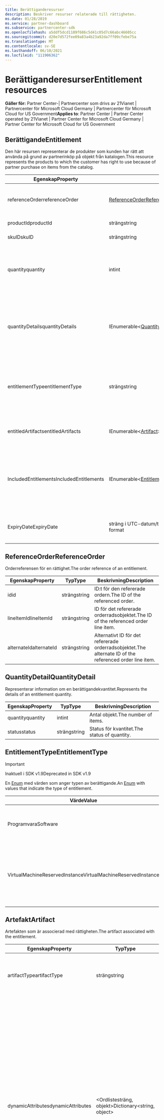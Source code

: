 ```yaml
---
title: Berättiganderesurser
description: Beskriver resurser relaterade till rättigheten.
ms.date: 01/28/2019
ms.service: partner-dashboard
ms.subservice: partnercenter-sdk
ms.openlocfilehash: a5ddf5dcd1189f686c5d41c05d7c66abc46605cc
ms.sourcegitcommit: d20e7d572fee09a83a4b23a92da7ff09cfebe75a
ms.translationtype: MT
ms.contentlocale: sv-SE
ms.lasthandoff: 06/10/2021
ms.locfileid: "111906362"
---
```

# <a name="entitlement-resources"></a><span data-ttu-id="62afa-103">Berättiganderesurser</span><span class="sxs-lookup"><span data-stu-id="62afa-103">Entitlement resources</span></span>

<span data-ttu-id="62afa-104">**Gäller för:** Partner Center-| Partnercenter som drivs av 21Vianet | Partnercenter för Microsoft Cloud Germany | Partnercenter för Microsoft Cloud for US Government</span><span class="sxs-lookup"><span data-stu-id="62afa-104">**Applies to**: Partner Center | Partner Center operated by 21Vianet | Partner Center for Microsoft Cloud Germany | Partner Center for Microsoft Cloud for US Government</span></span>

## <a name="entitlement"></a><span data-ttu-id="62afa-105">Berättigande</span><span class="sxs-lookup"><span data-stu-id="62afa-105">Entitlement</span></span>

<span data-ttu-id="62afa-106">Den här resursen representerar de produkter som kunden har rätt att använda på grund av partnerinköp på objekt från katalogen.</span><span class="sxs-lookup"><span data-stu-id="62afa-106">This resource represents the products to which the customer has right to use because of partner purchase on items from the catalog.</span></span>

| <span data-ttu-id="62afa-107">Egenskap</span><span class="sxs-lookup"><span data-stu-id="62afa-107">Property</span></span> | <span data-ttu-id="62afa-108">Typ</span><span class="sxs-lookup"><span data-stu-id="62afa-108">Type</span></span> | <span data-ttu-id="62afa-109">Beskrivning</span><span class="sxs-lookup"><span data-stu-id="62afa-109">Description</span></span> |
|----------|------|-------------|
| <span data-ttu-id="62afa-110">referenceOrder</span><span class="sxs-lookup"><span data-stu-id="62afa-110">referenceOrder</span></span> | [<span data-ttu-id="62afa-111">ReferenceOrder</span><span class="sxs-lookup"><span data-stu-id="62afa-111">ReferenceOrder</span></span>](#referenceorder) | <span data-ttu-id="62afa-112">Den orderreferens som resulterade i rättigheten.</span><span class="sxs-lookup"><span data-stu-id="62afa-112">The order reference that resulted in the entitlement.</span></span> |
| <span data-ttu-id="62afa-113">productId</span><span class="sxs-lookup"><span data-stu-id="62afa-113">productId</span></span> | <span data-ttu-id="62afa-114">sträng</span><span class="sxs-lookup"><span data-stu-id="62afa-114">string</span></span> | <span data-ttu-id="62afa-115">ID för produkten.</span><span class="sxs-lookup"><span data-stu-id="62afa-115">The ID of the product.</span></span> |
| <span data-ttu-id="62afa-116">skuID</span><span class="sxs-lookup"><span data-stu-id="62afa-116">skuID</span></span> | <span data-ttu-id="62afa-117">sträng</span><span class="sxs-lookup"><span data-stu-id="62afa-117">string</span></span> | <span data-ttu-id="62afa-118">ID för SKU:n.</span><span class="sxs-lookup"><span data-stu-id="62afa-118">The ID of the SKU.</span></span> |
| <span data-ttu-id="62afa-119">quantity</span><span class="sxs-lookup"><span data-stu-id="62afa-119">quantity</span></span> | <span data-ttu-id="62afa-120">int</span><span class="sxs-lookup"><span data-stu-id="62afa-120">int</span></span> | <span data-ttu-id="62afa-121">Antalet berättiganden (gäller inte ej ifyllda/överflyttningar av rättigheter).</span><span class="sxs-lookup"><span data-stu-id="62afa-121">The quantity of entitlements (excludes Unfulfilled/Transfered entitlements).</span></span> |
| <span data-ttu-id="62afa-122">quantityDetails</span><span class="sxs-lookup"><span data-stu-id="62afa-122">quantityDetails</span></span> | <span data-ttu-id="62afa-123">IEnumerable<[QuantityDetail](#quantitydetail)></span><span class="sxs-lookup"><span data-stu-id="62afa-123">IEnumerable<[QuantityDetail](#quantitydetail)></span></span> | <span data-ttu-id="62afa-124">Listan med information om berättigandekvantitet (antalet objekt och status för varje kvantitet).</span><span class="sxs-lookup"><span data-stu-id="62afa-124">The list of entitlement quantity details (the number of items and status of each quantity).</span></span> |
| <span data-ttu-id="62afa-125">entitlementType</span><span class="sxs-lookup"><span data-stu-id="62afa-125">entitlementType</span></span> | <span data-ttu-id="62afa-126">sträng</span><span class="sxs-lookup"><span data-stu-id="62afa-126">string</span></span> | <span data-ttu-id="62afa-127">Typ av berättigande.</span><span class="sxs-lookup"><span data-stu-id="62afa-127">The type of entitlement.</span></span> <span data-ttu-id="62afa-128">(Har uppdaterats till sträng [från EntitlementType](#entitlementtype) i SDK 1.8.)</span><span class="sxs-lookup"><span data-stu-id="62afa-128">(Updated to string from [EntitlementType](#entitlementtype) in SDK 1.8.)</span></span> |
| <span data-ttu-id="62afa-129">entitledArtifacts</span><span class="sxs-lookup"><span data-stu-id="62afa-129">entitledArtifacts</span></span> | <span data-ttu-id="62afa-130">IEnumerable<[Artifact](#artifact)></span><span class="sxs-lookup"><span data-stu-id="62afa-130">IEnumerable<[Artifact](#artifact)></span></span> | <span data-ttu-id="62afa-131">Listan över artefakter som är associerade med rättigheten.</span><span class="sxs-lookup"><span data-stu-id="62afa-131">The list of artifacts associated with the entitlement.</span></span> |
| <span data-ttu-id="62afa-132">IncludedEntitlements</span><span class="sxs-lookup"><span data-stu-id="62afa-132">IncludedEntitlements</span></span> | <span data-ttu-id="62afa-133">IEnumerable<[Entitlement](#artifact)></span><span class="sxs-lookup"><span data-stu-id="62afa-133">IEnumerable<[Entitlement](#artifact)></span></span> | <span data-ttu-id="62afa-134">Listan över rättigheter, som implicit ingår som ett resultat av ProductId/SkuId-köpet från katalogen.</span><span class="sxs-lookup"><span data-stu-id="62afa-134">The list of entitlements, which are implicitly included as a result of the ProductId / SkuId purchase from catalog.</span></span> |
| <span data-ttu-id="62afa-135">ExpiryDate</span><span class="sxs-lookup"><span data-stu-id="62afa-135">ExpiryDate</span></span> | <span data-ttu-id="62afa-136">sträng i UTC-datum/tid-format</span><span class="sxs-lookup"><span data-stu-id="62afa-136">string in UTC date-time format</span></span>  | <span data-ttu-id="62afa-137">Förfallodatum för rättigheten (om tillämpligt).</span><span class="sxs-lookup"><span data-stu-id="62afa-137">The entitlement expiry date (if applicable).</span></span> |

## <a name="referenceorder"></a><span data-ttu-id="62afa-138">ReferenceOrder</span><span class="sxs-lookup"><span data-stu-id="62afa-138">ReferenceOrder</span></span>

<span data-ttu-id="62afa-139">Orderreferensen för en rättighet.</span><span class="sxs-lookup"><span data-stu-id="62afa-139">The order reference of an entitlement.</span></span>

| <span data-ttu-id="62afa-140">Egenskap</span><span class="sxs-lookup"><span data-stu-id="62afa-140">Property</span></span> | <span data-ttu-id="62afa-141">Typ</span><span class="sxs-lookup"><span data-stu-id="62afa-141">Type</span></span> | <span data-ttu-id="62afa-142">Beskrivning</span><span class="sxs-lookup"><span data-stu-id="62afa-142">Description</span></span> |
|----------|------|-------------|
| <span data-ttu-id="62afa-143">id</span><span class="sxs-lookup"><span data-stu-id="62afa-143">id</span></span> | <span data-ttu-id="62afa-144">sträng</span><span class="sxs-lookup"><span data-stu-id="62afa-144">string</span></span> | <span data-ttu-id="62afa-145">ID:t för den refererade ordern.</span><span class="sxs-lookup"><span data-stu-id="62afa-145">The ID of the referenced order.</span></span> |
| <span data-ttu-id="62afa-146">lineItemId</span><span class="sxs-lookup"><span data-stu-id="62afa-146">lineItemId</span></span> | <span data-ttu-id="62afa-147">sträng</span><span class="sxs-lookup"><span data-stu-id="62afa-147">string</span></span> | <span data-ttu-id="62afa-148">ID för det refererade orderradsobjektet.</span><span class="sxs-lookup"><span data-stu-id="62afa-148">The ID of the referenced order line item.</span></span> |
| <span data-ttu-id="62afa-149">alternateId</span><span class="sxs-lookup"><span data-stu-id="62afa-149">alternateId</span></span> | <span data-ttu-id="62afa-150">sträng</span><span class="sxs-lookup"><span data-stu-id="62afa-150">string</span></span> | <span data-ttu-id="62afa-151">Alternativt ID för det refererade orderradsobjektet.</span><span class="sxs-lookup"><span data-stu-id="62afa-151">The alternate ID of the referenced order line item.</span></span> |

## <a name="quantitydetail"></a><span data-ttu-id="62afa-152">QuantityDetail</span><span class="sxs-lookup"><span data-stu-id="62afa-152">QuantityDetail</span></span>

<span data-ttu-id="62afa-153">Representerar information om en berättigandekvantitet.</span><span class="sxs-lookup"><span data-stu-id="62afa-153">Represents the details of an entitlement quantity.</span></span>

| <span data-ttu-id="62afa-154">Egenskap</span><span class="sxs-lookup"><span data-stu-id="62afa-154">Property</span></span> | <span data-ttu-id="62afa-155">Typ</span><span class="sxs-lookup"><span data-stu-id="62afa-155">Type</span></span> | <span data-ttu-id="62afa-156">Beskrivning</span><span class="sxs-lookup"><span data-stu-id="62afa-156">Description</span></span> |
|----------|------|-------------|
| <span data-ttu-id="62afa-157">quantity</span><span class="sxs-lookup"><span data-stu-id="62afa-157">quantity</span></span> | <span data-ttu-id="62afa-158">int</span><span class="sxs-lookup"><span data-stu-id="62afa-158">int</span></span> | <span data-ttu-id="62afa-159">Antal objekt.</span><span class="sxs-lookup"><span data-stu-id="62afa-159">The number of items.</span></span> |
| <span data-ttu-id="62afa-160">status</span><span class="sxs-lookup"><span data-stu-id="62afa-160">status</span></span> | <span data-ttu-id="62afa-161">sträng</span><span class="sxs-lookup"><span data-stu-id="62afa-161">string</span></span> | <span data-ttu-id="62afa-162">Status för kvantitet.</span><span class="sxs-lookup"><span data-stu-id="62afa-162">The status of quantity.</span></span> |

## <a name="entitlementtype"></a><span data-ttu-id="62afa-163">EntitlementType</span><span class="sxs-lookup"><span data-stu-id="62afa-163">EntitlementType</span></span>

> [!IMPORTANT]
> <span data-ttu-id="62afa-164">Inaktuell i SDK v1.9</span><span class="sxs-lookup"><span data-stu-id="62afa-164">Deprecated in SDK v1.9</span></span>

<span data-ttu-id="62afa-165">En [Enum](/dotnet/api/system.enum) med värden som anger typen av berättigande.</span><span class="sxs-lookup"><span data-stu-id="62afa-165">An [Enum](/dotnet/api/system.enum) with values that indicate the type of entitlement.</span></span>

| <span data-ttu-id="62afa-166">Värde</span><span class="sxs-lookup"><span data-stu-id="62afa-166">Value</span></span> | <span data-ttu-id="62afa-167">Beskrivning</span><span class="sxs-lookup"><span data-stu-id="62afa-167">Description</span></span> |
|-------|-------------|
| <span data-ttu-id="62afa-168">Programvara</span><span class="sxs-lookup"><span data-stu-id="62afa-168">Software</span></span> | <span data-ttu-id="62afa-169">Anger typ av berättigande som är relaterad till programvara.</span><span class="sxs-lookup"><span data-stu-id="62afa-169">Indicates entitlement type related to software.</span></span> |
| <span data-ttu-id="62afa-170">VirtualMachineReservedInstance</span><span class="sxs-lookup"><span data-stu-id="62afa-170">VirtualMachineReservedInstance</span></span> | <span data-ttu-id="62afa-171">Anger typ av berättigande som är relaterad Azure Reserved Virtual Machine Instances.</span><span class="sxs-lookup"><span data-stu-id="62afa-171">Indicates entitlement type related to Azure Reserved Virtual Machine Instances.</span></span> |

## <a name="artifact"></a><span data-ttu-id="62afa-172">Artefakt</span><span class="sxs-lookup"><span data-stu-id="62afa-172">Artifact</span></span>

<span data-ttu-id="62afa-173">Artefakten som är associerad med rättigheten.</span><span class="sxs-lookup"><span data-stu-id="62afa-173">The artifact associated with the entitlement.</span></span>

| <span data-ttu-id="62afa-174">Egenskap</span><span class="sxs-lookup"><span data-stu-id="62afa-174">Property</span></span> | <span data-ttu-id="62afa-175">Typ</span><span class="sxs-lookup"><span data-stu-id="62afa-175">Type</span></span> | <span data-ttu-id="62afa-176">Beskrivning</span><span class="sxs-lookup"><span data-stu-id="62afa-176">Description</span></span> |
|----------|------|-------------|
| <span data-ttu-id="62afa-177">artifactType</span><span class="sxs-lookup"><span data-stu-id="62afa-177">artifactType</span></span> | <span data-ttu-id="62afa-178">sträng</span><span class="sxs-lookup"><span data-stu-id="62afa-178">string</span></span> | <span data-ttu-id="62afa-179">Typ av artefakt.</span><span class="sxs-lookup"><span data-stu-id="62afa-179">The type of artifact.</span></span> <span data-ttu-id="62afa-180">(Uppdaterat till sträng från [ArtifactType](#artifacttype) i SDK V1.8)</span><span class="sxs-lookup"><span data-stu-id="62afa-180">(Updated to string from [ArtifactType](#artifacttype) in SDK V1.8)</span></span> |
| <span data-ttu-id="62afa-181">dynamicAttributes</span><span class="sxs-lookup"><span data-stu-id="62afa-181">dynamicAttributes</span></span> | <span data-ttu-id="62afa-182">&lt;Ordlistesträng, objekt&gt;</span><span class="sxs-lookup"><span data-stu-id="62afa-182">Dictionary&lt;string, object&gt;</span></span> | <span data-ttu-id="62afa-183">Dynamiska attribut som innehåller artefakttypspecifika värden.</span><span class="sxs-lookup"><span data-stu-id="62afa-183">Dynamic attributes containing artifacttype specific values.</span></span> <span data-ttu-id="62afa-184">När till exempel artifactType = "reservedinstance" innehåller den här egenskapen "reservationType" = "virtualmachines" eller "reservationType" = "sqldatabases" som anger reserverad instans för virtuell dator eller reserverad Azure SQL-instans.</span><span class="sxs-lookup"><span data-stu-id="62afa-184">For example when artifactType = "reservedinstance", this property will contain "reservationType" = "virtualmachines" or "reservationType" = "sqldatabases" denoting virtual machine reserved instance or Azure SQL reserved instance.</span></span> <span data-ttu-id="62afa-185">(Tillgängligt från och med SDK v1.9)</span><span class="sxs-lookup"><span data-stu-id="62afa-185">(Available starting in SDK v1.9)</span></span> |

## <a name="artifacttype"></a><span data-ttu-id="62afa-186">ArtifactType</span><span class="sxs-lookup"><span data-stu-id="62afa-186">ArtifactType</span></span>

> [!IMPORTANT]
> <span data-ttu-id="62afa-187">Inaktuell i SDK v1.9</span><span class="sxs-lookup"><span data-stu-id="62afa-187">Deprecated in SDK v1.9</span></span>

<span data-ttu-id="62afa-188">En [Uppräkning med](/dotnet/api/system.enum) värden som anger typen av berättigandeartefakt.</span><span class="sxs-lookup"><span data-stu-id="62afa-188">An [Enum](/dotnet/api/system.enum) with values that indicate the type of entitlement artifact.</span></span>

| <span data-ttu-id="62afa-189">Värde</span><span class="sxs-lookup"><span data-stu-id="62afa-189">Value</span></span>                          | <span data-ttu-id="62afa-190">Beskrivning</span><span class="sxs-lookup"><span data-stu-id="62afa-190">Description</span></span>                                                                             |
|--------------------------------| ----------------------------------------------------------------------------------------|
| <span data-ttu-id="62afa-191">VirtualMachineReservedInstance</span><span class="sxs-lookup"><span data-stu-id="62afa-191">VirtualMachineReservedInstance</span></span> | <span data-ttu-id="62afa-192">Anger artefakthjälpmedel med hämtning av Azure Reserved Virtual Machine Instances.</span><span class="sxs-lookup"><span data-stu-id="62afa-192">Indicates the artifact aids with retrieval of Azure Reserved Virtual Machine Instances.</span></span> |

## <a name="reservedinstanceartifact"></a><span data-ttu-id="62afa-193">ReservedInstanceArtifact</span><span class="sxs-lookup"><span data-stu-id="62afa-193">ReservedInstanceArtifact</span></span>

<span data-ttu-id="62afa-194">Artefakten som är associerad med en rättighet för en reserverad Azure-instans.</span><span class="sxs-lookup"><span data-stu-id="62afa-194">The artifact associated with an Azure Reserved Instance entitlement.</span></span> <span data-ttu-id="62afa-195">Den ärver från [klassen Artifact.](#artifact)</span><span class="sxs-lookup"><span data-stu-id="62afa-195">It inherits from the [Artifact](#artifact) class.</span></span>

| <span data-ttu-id="62afa-196">Egenskap</span><span class="sxs-lookup"><span data-stu-id="62afa-196">Property</span></span>   | <span data-ttu-id="62afa-197">Typ</span><span class="sxs-lookup"><span data-stu-id="62afa-197">Type</span></span>                           | <span data-ttu-id="62afa-198">Beskrivning</span><span class="sxs-lookup"><span data-stu-id="62afa-198">Description</span></span>                                        |
|------------|--------------------------------|----------------------------------------------------|
| <span data-ttu-id="62afa-199">länka</span><span class="sxs-lookup"><span data-stu-id="62afa-199">link</span></span>       | [<span data-ttu-id="62afa-200">Länk</span><span class="sxs-lookup"><span data-stu-id="62afa-200">Link</span></span>](./utility-resources.md#link) | <span data-ttu-id="62afa-201">Länken för att hämta all associerad artefaktinformation.</span><span class="sxs-lookup"><span data-stu-id="62afa-201">The link to get all associated artifact details.</span></span>   |
| <span data-ttu-id="62afa-202">resourceID</span><span class="sxs-lookup"><span data-stu-id="62afa-202">resourceID</span></span> | <span data-ttu-id="62afa-203">sträng</span><span class="sxs-lookup"><span data-stu-id="62afa-203">string</span></span>                         | <span data-ttu-id="62afa-204">ID för Azure-reservationsbeställningen eller -resursen.</span><span class="sxs-lookup"><span data-stu-id="62afa-204">The ID of the Azure reservation order or resource.</span></span> |

## <a name="reservedinstanceartifactdetails"></a><span data-ttu-id="62afa-205">ReservedInstanceArtifactDetails</span><span class="sxs-lookup"><span data-stu-id="62afa-205">ReservedInstanceArtifactDetails</span></span>

<span data-ttu-id="62afa-206">Representerar den entitet som returneras vid anrop av artefaktlänken för reserverad Azure-instans.</span><span class="sxs-lookup"><span data-stu-id="62afa-206">Represents the entity returned upon invocation of the Azure Reserved Instance artifact link.</span></span>

|   <span data-ttu-id="62afa-207">Egenskap</span><span class="sxs-lookup"><span data-stu-id="62afa-207">Property</span></span>   |           <span data-ttu-id="62afa-208">Typ</span><span class="sxs-lookup"><span data-stu-id="62afa-208">Type</span></span>           |                          <span data-ttu-id="62afa-209">Beskrivning</span><span class="sxs-lookup"><span data-stu-id="62afa-209">Description</span></span>                          |
|--------------|--------------------------|---------------------------------------------------------------|
|     <span data-ttu-id="62afa-210">typ</span><span class="sxs-lookup"><span data-stu-id="62afa-210">type</span></span>     |          <span data-ttu-id="62afa-211">sträng</span><span class="sxs-lookup"><span data-stu-id="62afa-211">string</span></span>          |                     <span data-ttu-id="62afa-212">Typ av artefakt.</span><span class="sxs-lookup"><span data-stu-id="62afa-212">The type of artifact.</span></span>                     |
| <span data-ttu-id="62afa-213">Reservationer</span><span class="sxs-lookup"><span data-stu-id="62afa-213">reservations</span></span> | <span data-ttu-id="62afa-214">Ienumerable<Reservation></span><span class="sxs-lookup"><span data-stu-id="62afa-214">IEnumerable<Reservation></span></span> | <span data-ttu-id="62afa-215">Anger Id för Azure-resurs eller reservationsbeställning.</span><span class="sxs-lookup"><span data-stu-id="62afa-215">Indicates the Azure resource or reservation order identifier.</span></span> |

## <a name="reservation"></a><span data-ttu-id="62afa-216">Reservation</span><span class="sxs-lookup"><span data-stu-id="62afa-216">Reservation</span></span>

<span data-ttu-id="62afa-217">Representerar en enskild reservation.</span><span class="sxs-lookup"><span data-stu-id="62afa-217">Represents an individual reservation.</span></span>

| <span data-ttu-id="62afa-218">Egenskap</span><span class="sxs-lookup"><span data-stu-id="62afa-218">Property</span></span>          | <span data-ttu-id="62afa-219">Typ</span><span class="sxs-lookup"><span data-stu-id="62afa-219">Type</span></span>                           | <span data-ttu-id="62afa-220">Beskrivning</span><span class="sxs-lookup"><span data-stu-id="62afa-220">Description</span></span>                                                        |
|-------------------|--------------------------------|--------------------------------------------------------------------|
| <span data-ttu-id="62afa-221">reservationId</span><span class="sxs-lookup"><span data-stu-id="62afa-221">reservationId</span></span>     | <span data-ttu-id="62afa-222">sträng</span><span class="sxs-lookup"><span data-stu-id="62afa-222">string</span></span>                         | <span data-ttu-id="62afa-223">ID för reservationen.</span><span class="sxs-lookup"><span data-stu-id="62afa-223">The ID of the reservation.</span></span>                                         |
| <span data-ttu-id="62afa-224">scopeType</span><span class="sxs-lookup"><span data-stu-id="62afa-224">scopeType</span></span>         | <span data-ttu-id="62afa-225">sträng</span><span class="sxs-lookup"><span data-stu-id="62afa-225">string</span></span>                         | <span data-ttu-id="62afa-226">Den typ av omfång som är associerad med reservationen av den virtuella datorn.</span><span class="sxs-lookup"><span data-stu-id="62afa-226">The type of scope associated with the virtual machine reservation.</span></span> |
| <span data-ttu-id="62afa-227">displayName</span><span class="sxs-lookup"><span data-stu-id="62afa-227">displayName</span></span>       | <span data-ttu-id="62afa-228">sträng</span><span class="sxs-lookup"><span data-stu-id="62afa-228">string</span></span>                         | <span data-ttu-id="62afa-229">Reservationens visningsnamn.</span><span class="sxs-lookup"><span data-stu-id="62afa-229">The display name of the reservation.</span></span>                               |
| <span data-ttu-id="62afa-230">appliedScopes</span><span class="sxs-lookup"><span data-stu-id="62afa-230">appliedScopes</span></span>     | <span data-ttu-id="62afa-231">Ienumerable</span><span class="sxs-lookup"><span data-stu-id="62afa-231">IEnumerable</span></span>                    | <span data-ttu-id="62afa-232">Listan över tillämpade omfång som är associerade med reservationen.</span><span class="sxs-lookup"><span data-stu-id="62afa-232">The list of applied scopes associated with the reservation.</span></span> <span data-ttu-id="62afa-233">(Endast tillgängligt när scopeType inte delas.)</span><span class="sxs-lookup"><span data-stu-id="62afa-233">(Only available when scopeType isn't shared.)</span></span> |
| <span data-ttu-id="62afa-234">quantity</span><span class="sxs-lookup"><span data-stu-id="62afa-234">quantity</span></span>          | <span data-ttu-id="62afa-235">int</span><span class="sxs-lookup"><span data-stu-id="62afa-235">int</span></span>                            | <span data-ttu-id="62afa-236">Antalet virtuella datorer i reservationen.</span><span class="sxs-lookup"><span data-stu-id="62afa-236">The number of virtual machines in the reservation.</span></span>                 |
| <span data-ttu-id="62afa-237">expiryDateTime</span><span class="sxs-lookup"><span data-stu-id="62afa-237">expiryDateTime</span></span>    | <span data-ttu-id="62afa-238">sträng i UTC-datum/tid-format</span><span class="sxs-lookup"><span data-stu-id="62afa-238">string in UTC date-time format</span></span> | <span data-ttu-id="62afa-239">Reservationens förfallodatum.</span><span class="sxs-lookup"><span data-stu-id="62afa-239">The expiry date of the reservation.</span></span>                                |
| <span data-ttu-id="62afa-240">effectiveDateTime</span><span class="sxs-lookup"><span data-stu-id="62afa-240">effectiveDateTime</span></span> | <span data-ttu-id="62afa-241">sträng i UTC-datum/tid-format</span><span class="sxs-lookup"><span data-stu-id="62afa-241">string in UTC date-time format</span></span> | <span data-ttu-id="62afa-242">Reservationens effektiva datum.</span><span class="sxs-lookup"><span data-stu-id="62afa-242">The effective date of the reservation.</span></span>                             |
| <span data-ttu-id="62afa-243">provisioningState</span><span class="sxs-lookup"><span data-stu-id="62afa-243">provisioningState</span></span> | <span data-ttu-id="62afa-244">sträng</span><span class="sxs-lookup"><span data-stu-id="62afa-244">string</span></span>                         | <span data-ttu-id="62afa-245">Reservationens etableringstillstånd.</span><span class="sxs-lookup"><span data-stu-id="62afa-245">The provisioning state of the reservation.</span></span>                         |

## <a name="virtualmachinereservedinstanceartifact"></a><span data-ttu-id="62afa-246">VirtualMachineReservedInstanceArtifact</span><span class="sxs-lookup"><span data-stu-id="62afa-246">VirtualMachineReservedInstanceArtifact</span></span>

> [!IMPORTANT]
> <span data-ttu-id="62afa-247">Inaktuell i SDK v1.9</span><span class="sxs-lookup"><span data-stu-id="62afa-247">Deprecated in SDK v1.9</span></span>

<span data-ttu-id="62afa-248">Artefakten som är associerad med en Azure Reserved Virtual Machine Instance-berättigande.</span><span class="sxs-lookup"><span data-stu-id="62afa-248">The artifact associated with an Azure Reserved Virtual Machine Instance entitlement.</span></span> <span data-ttu-id="62afa-249">Den ärver från [klassen Artifact.](#artifact)</span><span class="sxs-lookup"><span data-stu-id="62afa-249">It inherits from the [Artifact](#artifact) class.</span></span>

| <span data-ttu-id="62afa-250">Egenskap</span><span class="sxs-lookup"><span data-stu-id="62afa-250">Property</span></span>   | <span data-ttu-id="62afa-251">Typ</span><span class="sxs-lookup"><span data-stu-id="62afa-251">Type</span></span>                              | <span data-ttu-id="62afa-252">Beskrivning</span><span class="sxs-lookup"><span data-stu-id="62afa-252">Description</span></span>                                        |
|------------|-----------------------------------|----------------------------------------------------|
| <span data-ttu-id="62afa-253">länka</span><span class="sxs-lookup"><span data-stu-id="62afa-253">link</span></span>       | [<span data-ttu-id="62afa-254">Länk</span><span class="sxs-lookup"><span data-stu-id="62afa-254">Link</span></span>](utility-resources.md#link) | <span data-ttu-id="62afa-255">Länken för att hämta all associerad artefaktinformation.</span><span class="sxs-lookup"><span data-stu-id="62afa-255">The link to get all associated artifact details.</span></span>   |
| <span data-ttu-id="62afa-256">resourceID</span><span class="sxs-lookup"><span data-stu-id="62afa-256">resourceID</span></span> | <span data-ttu-id="62afa-257">sträng</span><span class="sxs-lookup"><span data-stu-id="62afa-257">string</span></span>                            | <span data-ttu-id="62afa-258">ID för Azure-reservationsbeställningen eller -resursen.</span><span class="sxs-lookup"><span data-stu-id="62afa-258">The ID of the Azure reservation order or resource.</span></span> |

## <a name="virtualmachinereservedinstanceartifactdetails"></a><span data-ttu-id="62afa-259">VirtualMachineReservedInstanceArtifactDetails</span><span class="sxs-lookup"><span data-stu-id="62afa-259">VirtualMachineReservedInstanceArtifactDetails</span></span>

> [!IMPORTANT]
> <span data-ttu-id="62afa-260">Inaktuell i SDK v1.9</span><span class="sxs-lookup"><span data-stu-id="62afa-260">Deprecated in SDK v1.9</span></span>

<span data-ttu-id="62afa-261">Representerar den entitet som returneras vid anrop av artefaktlänken azure reserved virtual machine instance.</span><span class="sxs-lookup"><span data-stu-id="62afa-261">Represents the entity returned upon invocation of the Azure Reserved Virtual Machine Instance artifact link.</span></span>

| <span data-ttu-id="62afa-262">Egenskap</span><span class="sxs-lookup"><span data-stu-id="62afa-262">Property</span></span>                    | <span data-ttu-id="62afa-263">Typ</span><span class="sxs-lookup"><span data-stu-id="62afa-263">Type</span></span>                                                                 | <span data-ttu-id="62afa-264">Beskrivning</span><span class="sxs-lookup"><span data-stu-id="62afa-264">Description</span></span>           |
|-----------------------------|----------------------------------------------------------------------|-----------------------|
| <span data-ttu-id="62afa-265">typ</span><span class="sxs-lookup"><span data-stu-id="62afa-265">type</span></span>                        | [<span data-ttu-id="62afa-266">ArtifactType</span><span class="sxs-lookup"><span data-stu-id="62afa-266">ArtifactType</span></span>](#artifacttype)                                        | <span data-ttu-id="62afa-267">Typ av artefakt.</span><span class="sxs-lookup"><span data-stu-id="62afa-267">The type of artifact.</span></span> |
| <span data-ttu-id="62afa-268">virtualMachineReservations</span><span class="sxs-lookup"><span data-stu-id="62afa-268">virtualMachineReservations</span></span>  | <span data-ttu-id="62afa-269">IEnumerable<[VirtualMachineReservation](#virtualmachinereservation)></span><span class="sxs-lookup"><span data-stu-id="62afa-269">IEnumerable<[VirtualMachineReservation](#virtualmachinereservation)></span></span> | <span data-ttu-id="62afa-270">Anger Id för Azure-resurs eller reservationsbeställning.</span><span class="sxs-lookup"><span data-stu-id="62afa-270">Indicates the Azure resource or reservation order identifier.</span></span> |

## <a name="virtualmachinereservation"></a><span data-ttu-id="62afa-271">VirtualMachineReservation</span><span class="sxs-lookup"><span data-stu-id="62afa-271">VirtualMachineReservation</span></span>

> [!IMPORTANT]
> <span data-ttu-id="62afa-272">Inaktuell i SDK v1.9</span><span class="sxs-lookup"><span data-stu-id="62afa-272">Deprecated in SDK v1.9</span></span>

<span data-ttu-id="62afa-273">Representerar en enskild virtuell datorreservation.</span><span class="sxs-lookup"><span data-stu-id="62afa-273">Represents an individual virtual machine reservation.</span></span>

|     <span data-ttu-id="62afa-274">Egenskap</span><span class="sxs-lookup"><span data-stu-id="62afa-274">Property</span></span>      |              <span data-ttu-id="62afa-275">Typ</span><span class="sxs-lookup"><span data-stu-id="62afa-275">Type</span></span>              |                                                <span data-ttu-id="62afa-276">Beskrivning</span><span class="sxs-lookup"><span data-stu-id="62afa-276">Description</span></span>                                                 |
|-------------------|--------------------------------|------------------------------------------------------------------------------------------------------------|
|   <span data-ttu-id="62afa-277">reservationId</span><span class="sxs-lookup"><span data-stu-id="62afa-277">reservationId</span></span>   |             <span data-ttu-id="62afa-278">sträng</span><span class="sxs-lookup"><span data-stu-id="62afa-278">string</span></span>             |                                         <span data-ttu-id="62afa-279">ID för reservationen.</span><span class="sxs-lookup"><span data-stu-id="62afa-279">The ID of the reservation.</span></span>                                         |
|     <span data-ttu-id="62afa-280">scopeType</span><span class="sxs-lookup"><span data-stu-id="62afa-280">scopeType</span></span>     |             <span data-ttu-id="62afa-281">sträng</span><span class="sxs-lookup"><span data-stu-id="62afa-281">string</span></span>             |                     <span data-ttu-id="62afa-282">Den typ av omfång som är associerad med reservationen av den virtuella datorn.</span><span class="sxs-lookup"><span data-stu-id="62afa-282">The type of scope associated with the virtual machine reservation.</span></span>                     |
|    <span data-ttu-id="62afa-283">displayName</span><span class="sxs-lookup"><span data-stu-id="62afa-283">displayName</span></span>    |             <span data-ttu-id="62afa-284">sträng</span><span class="sxs-lookup"><span data-stu-id="62afa-284">string</span></span>             |                                    <span data-ttu-id="62afa-285">Reservationens visningsnamn.</span><span class="sxs-lookup"><span data-stu-id="62afa-285">The display name of the reservation.</span></span>                                    |
|   <span data-ttu-id="62afa-286">appliedScopes</span><span class="sxs-lookup"><span data-stu-id="62afa-286">appliedScopes</span></span>   |      <span data-ttu-id="62afa-287">Ienumerable<string></span><span class="sxs-lookup"><span data-stu-id="62afa-287">IEnumerable<string></span></span>       | <span data-ttu-id="62afa-288">Listan över tillämpade omfång som är associerade med reservationen.</span><span class="sxs-lookup"><span data-stu-id="62afa-288">The list of applied scopes associated with the reservation.</span></span> <span data-ttu-id="62afa-289">(Endast tillgängligt när scopeType inte delas.)</span><span class="sxs-lookup"><span data-stu-id="62afa-289">(Only available when scopeType isn't shared.)</span></span> |
|     <span data-ttu-id="62afa-290">quantity</span><span class="sxs-lookup"><span data-stu-id="62afa-290">quantity</span></span>      |              <span data-ttu-id="62afa-291">int</span><span class="sxs-lookup"><span data-stu-id="62afa-291">int</span></span>               |                             <span data-ttu-id="62afa-292">Antalet virtuella datorer i reservationen.</span><span class="sxs-lookup"><span data-stu-id="62afa-292">The number of virtual machines in the reservation.</span></span>                             |
|  <span data-ttu-id="62afa-293">expiryDateTime</span><span class="sxs-lookup"><span data-stu-id="62afa-293">expiryDateTime</span></span>   | <span data-ttu-id="62afa-294">sträng i UTC-datum/tid-format</span><span class="sxs-lookup"><span data-stu-id="62afa-294">string in UTC date-time format</span></span> |                                    <span data-ttu-id="62afa-295">Reservationens förfallodatum.</span><span class="sxs-lookup"><span data-stu-id="62afa-295">The expiry date of the reservation.</span></span>                                     |
| <span data-ttu-id="62afa-296">effectiveDateTime</span><span class="sxs-lookup"><span data-stu-id="62afa-296">effectiveDateTime</span></span> | <span data-ttu-id="62afa-297">sträng i UTC-datum/tid-format</span><span class="sxs-lookup"><span data-stu-id="62afa-297">string in UTC date-time format</span></span> |                                   <span data-ttu-id="62afa-298">Reservationens effektiva datum.</span><span class="sxs-lookup"><span data-stu-id="62afa-298">The effective date of the reservation.</span></span>                                   |
| <span data-ttu-id="62afa-299">provisioningState</span><span class="sxs-lookup"><span data-stu-id="62afa-299">provisioningState</span></span> |             <span data-ttu-id="62afa-300">sträng</span><span class="sxs-lookup"><span data-stu-id="62afa-300">string</span></span>             |                                 <span data-ttu-id="62afa-301">Reservationens etableringstillstånd.</span><span class="sxs-lookup"><span data-stu-id="62afa-301">The provisioning state of the reservation.</span></span>                                 |
